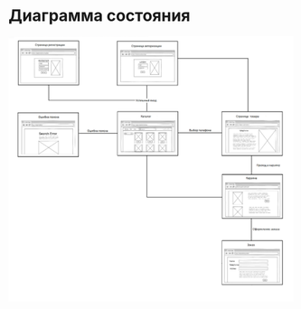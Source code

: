 # Диаграмма состояния    




![Диаграмма состояния](https://github.com/va1leks/Telephone-Shop/blob/main/Diagrams/images/states.png)

